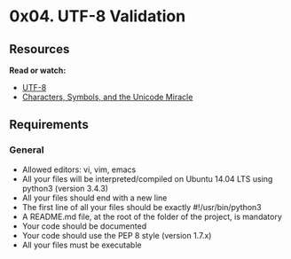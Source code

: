 # 0x04. UTF-8 Validation

## Resources
<b>Read or watch:</b>

<ul>
    <li>
        <a href ="https://intranet.alxswe.com/rltoken/oqFi6P1hNvp9aSuNv---IQ">
            UTF-8
        </a>
    </li>
    <li>
        <a href="https://intranet.alxswe.com/rltoken/d--jVK8sBSlhkosu7pFzdw">
            Characters, Symbols, and the Unicode Miracle
        </a>
    </li>
</ul>

## Requirements

### General

<ul>
    <li>Allowed editors: vi, vim, emacs</li>
    <li>All your files will be interpreted/compiled on Ubuntu 14.04 LTS using python3 (version 3.4.3)</li>
    <li>All your files should end with a new line</li>
    <li>The first line of all your files should be exactly #!/usr/bin/python3</li>
    <li>A README.md file, at the root of the folder of the project, is mandatory</li>
    <li>Your code should be documented</li>
    <li>Your code should use the PEP 8 style (version 1.7.x)</li>
    <li>All your files must be executable</li>
</ul>